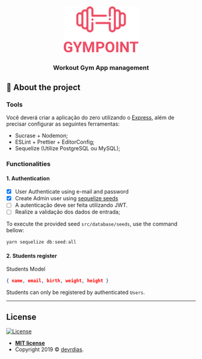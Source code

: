 <h1 align="center">
  <img alt="Gympoint" title="Gympoint" src="logo.png" width="200px" />
</h1>

<h3 align="center">
  Workout Gym App management
</h3>


## :rocket: About the project

### Tools

Você deverá criar a aplicação do zero utilizando o [Express](https://expressjs.com/), além de precisar configurar as seguintes ferramentas:

- Sucrase + Nodemon;
- ESLint + Prettier + EditorConfig;
- Sequelize (Utilize PostgreSQL ou MySQL);

### Functionalities

#### 1. Authentication

- [x] User Authenticate using e-mail and password
- [x] Create Admin user using [sequelize seeds](https://sequelize.org/master/manual/migrations.html#creating-first-seed)
- [ ] A autenticação deve ser feita utilizando JWT.
- [ ] Realize a validação dos dados de entrada;

To execute the provided seed `src/database/seeds`, use the command bellow:

```js
yarn sequelize db:seed:all
```

#### 2. Students register

Students Model
```json
{ name, email, birth, weight, height }
```

Students can only be registered by authenticated `Users`.

---
## License

[![License](http://img.shields.io/:license-mit-blue.svg?style=flat-square)](http://badges.mit-license.org)

- **[MIT license](http://opensource.org/licenses/mit-license.php)**
- Copyright 2019 © <a href="http://fvcproductions.com" target="_blank">devrdias</a>.
